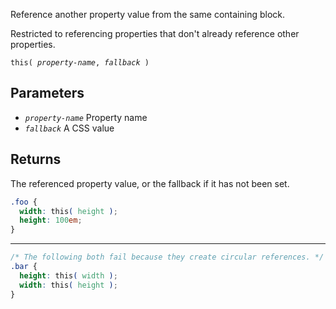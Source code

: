 <!--{

"title": "this()"

}-->

Reference another property value from the same containing block.

Restricted to referencing properties that don't already reference other properties.

<code>this( *property-name*, *fallback* )</code>

## Parameters

* *`property-name`* Property name
* *`fallback`* A CSS value

## Returns

The referenced property value, or the fallback if it has not been set.


```css
.foo {
  width: this( height );
  height: 100em;
}
```

********

```css
/* The following both fail because they create circular references. */
.bar {
  height: this( width );
  width: this( height );
}
```

